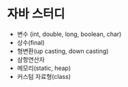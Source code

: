 # 자바 스터디

- 변수 (int, double, long, boolean, char)
- 상수(final)
- 형변환(up casting, down casting)
- 삼항연산자
- 메모리(static, heap)
- 커스텀 자료형(class)